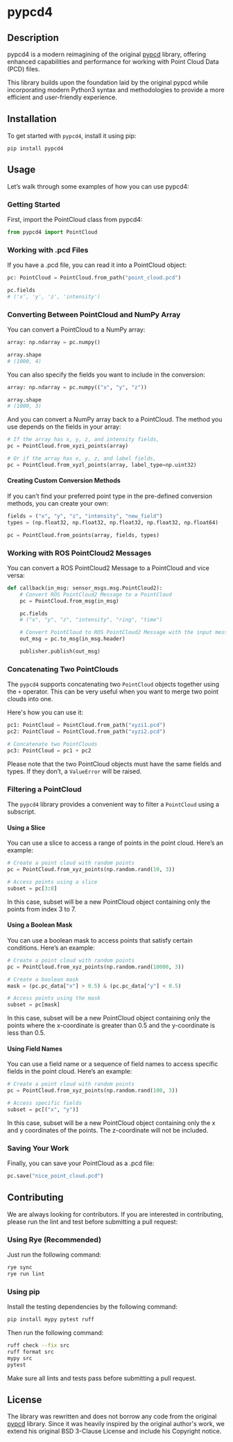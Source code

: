 # pypcd4

## Description

pypcd4 is a modern reimagining of the original [pypcd](https://github.com/dimatura/pypcd) library,
offering enhanced capabilities and performance for working with Point Cloud Data (PCD) files.

This library builds upon the foundation laid by the original pypcd while incorporating modern
Python3 syntax and methodologies to provide a more efficient and user-friendly experience.

## Installation

To get started with `pypcd4`, install it using pip:

```shell
pip install pypcd4
```

## Usage

Let’s walk through some examples of how you can use pypcd4:

### Getting Started

First, import the PointCloud class from pypcd4:

```python
from pypcd4 import PointCloud
```

### Working with .pcd Files

If you have a .pcd file, you can read it into a PointCloud object:

```python
pc: PointCloud = PointCloud.from_path("point_cloud.pcd")

pc.fields
# ('x', 'y', 'z', 'intensity')
```

### Converting Between PointCloud and NumPy Array

You can convert a PointCloud to a NumPy array:

```python
array: np.ndarray = pc.numpy()

array.shape
# (1000, 4)
```

You can also specify the fields you want to include in the conversion:

```python
array: np.ndarray = pc.numpy(("x", "y", "z"))

array.shape
# (1000, 3)
```

And you can convert a NumPy array back to a PointCloud.
The method you use depends on the fields in your array:

```python
# If the array has x, y, z, and intensity fields,
pc = PointCloud.from_xyzi_points(array)

# Or if the array has x, y, z, and label fields,
pc = PointCloud.from_xyzl_points(array, label_type=np.uint32)
```

#### Creating Custom Conversion Methods

If you can’t find your preferred point type in the pre-defined conversion methods,
you can create your own:

```python
fields = ("x", "y", "z", "intensity", "new_field")
types = (np.float32, np.float32, np.float32, np.float32, np.float64)

pc = PointCloud.from_points(array, fields, types)
```

### Working with ROS PointCloud2 Messages

You can convert a ROS PointCloud2 Message to a PointCloud and vice versa:

```python
def callback(in_msg: sensor_msgs.msg.PointCloud2):
    # Convert ROS PointCloud2 Message to a PointCloud
    pc = PointCloud.from_msg(in_msg)

    pc.fields
    # ("x", "y", "z", "intensity", "ring", "time")

    # Convert PointCloud to ROS PointCloud2 Message with the input message header
    out_msg = pc.to_msg(in_msg.header)

    publisher.publish(out_msg)
```

### Concatenating Two PointClouds

The `pypcd4` supports concatenating two `PointCloud` objects together using the `+` operator.
This can be very useful when you want to merge two point clouds into one.

Here's how you can use it:

```python
pc1: PointCloud = PointCloud.from_path("xyzi1.pcd")
pc2: PointCloud = PointCloud.from_path("xyzi2.pcd")

# Concatenate two PointClouds
pc3: PointCloud = pc1 + pc2
```

Please note that the two PointCloud objects must have the same fields and types. If they don’t, a `ValueError` will be raised.

### Filtering a PointCloud

The `pypcd4` library provides a convenient way to filter a `PointCloud` using a subscript.

#### Using a Slice

You can use a slice to access a range of points in the point cloud. Here’s an example:

```python
# Create a point cloud with random points
pc = PointCloud.from_xyz_points(np.random.rand(10, 3))

# Access points using a slice
subset = pc[3:8]
```

In this case, subset will be a new PointCloud object containing only the points from index 3 to 7.

#### Using a Boolean Mask

You can use a boolean mask to access points that satisfy certain conditions. Here’s an example:

```python
# Create a point cloud with random points
pc = PointCloud.from_xyz_points(np.random.rand(10000, 3))

# Create a boolean mask
mask = (pc.pc_data["x"] > 0.5) & (pc.pc_data["y"] < 0.5)

# Access points using the mask
subset = pc[mask]
```

In this case, subset will be a new PointCloud object containing only the points where the x-coordinate is greater than 0.5 and the y-coordinate is less than 0.5.

#### Using Field Names

You can use a field name or a sequence of field names to access specific fields in the point cloud. Here’s an example:

```python
# Create a point cloud with random points
pc = PointCloud.from_xyz_points(np.random.rand(100, 3))

# Access specific fields
subset = pc[("x", "y")]
```

In this case, subset will be a new PointCloud object containing only the x and y coordinates of the points.
The z-coordinate will not be included.

### Saving Your Work

Finally, you can save your PointCloud as a .pcd file:

```python
pc.save("nice_point_cloud.pcd")
```

## Contributing

We are always looking for contributors. If you are interested in contributing,
please run the lint and test before submitting a pull request:

### Using Rye (Recommended)

Just run the following command:

```bash
rye sync
rye run lint
```

### Using pip

Install the testing dependencies by the following command:

```bash
pip install mypy pytest ruff
```

Then run the following command:

```bash
ruff check --fix src
ruff format src
mypy src
pytest
```

Make sure all lints and tests pass before submitting a pull request.

## License

The library was rewritten and does not borrow any code from the original [pypcd](https://github.com/dimatura/pypcd) library.
Since it was heavily inspired by the original author's work, we extend his original BSD 3-Clause License and include his Copyright notice.
